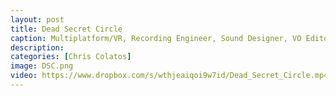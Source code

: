 ```yaml
---
layout: post
title: Dead Secret Circle
caption: Multiplatform/VR, Recording Engineer, Sound Designer, VO Editor, Dialog Processing / Mastering
description: 
categories: [Chris Colatos]
image: DSC.png
video: https://www.dropbox.com/s/wthjeaiqoi9w7id/Dead_Secret_Circle.mp4?dl=1
---
```

